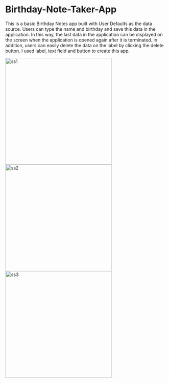 # Birthday-Note-Taker-App
This is a basic Birthday Notes app built with User Defaults as the data source. Users can type the name and birthday and save this data in the application. In this way, the last data in the application can be displayed on the screen when the application is opened again after it is terminated. In addition, users can easily delete the data on the label by clicking the delete button. I used label, text field and button to create this app.
<p float="left">
<img width="333" alt="ss1" src="https://user-images.githubusercontent.com/102610734/188740517-6e60a4b8-c71f-446a-b650-fbec8481df62.png">
<img width="333" alt="ss2" src="https://user-images.githubusercontent.com/102610734/188740554-513f0ccb-c7c9-4312-a1bb-d16fc7cf4419.png">
<img width="333" alt="ss3" src="https://user-images.githubusercontent.com/102610734/188740565-4eb42683-88f0-4725-8d78-a6d19d3d3089.png">
</p>
